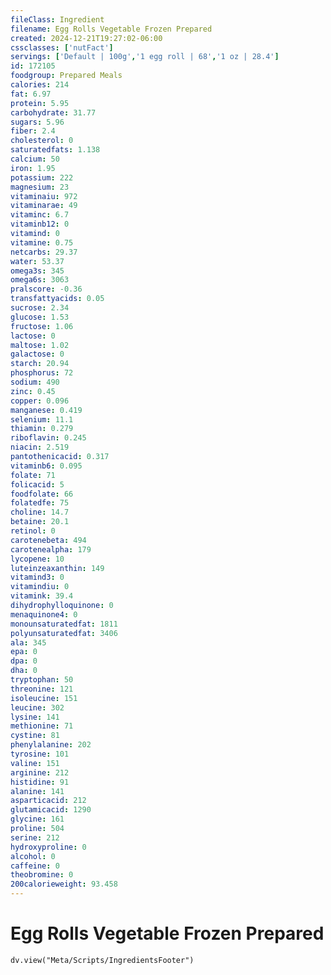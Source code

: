 ```yaml
---
fileClass: Ingredient
filename: Egg Rolls Vegetable Frozen Prepared
created: 2024-12-21T19:27:02-06:00
cssclasses: ['nutFact']
servings: ['Default | 100g','1 egg roll | 68','1 oz | 28.4']
id: 172105
foodgroup: Prepared Meals
calories: 214
fat: 6.97
protein: 5.95
carbohydrate: 31.77
sugars: 5.96
fiber: 2.4
cholesterol: 0
saturatedfats: 1.138
calcium: 50
iron: 1.95
potassium: 222
magnesium: 23
vitaminaiu: 972
vitaminarae: 49
vitaminc: 6.7
vitaminb12: 0
vitamind: 0
vitamine: 0.75
netcarbs: 29.37
water: 53.37
omega3s: 345
omega6s: 3063
pralscore: -0.36
transfattyacids: 0.05
sucrose: 2.34
glucose: 1.53
fructose: 1.06
lactose: 0
maltose: 1.02
galactose: 0
starch: 20.94
phosphorus: 72
sodium: 490
zinc: 0.45
copper: 0.096
manganese: 0.419
selenium: 11.1
thiamin: 0.279
riboflavin: 0.245
niacin: 2.519
pantothenicacid: 0.317
vitaminb6: 0.095
folate: 71
folicacid: 5
foodfolate: 66
folatedfe: 75
choline: 14.7
betaine: 20.1
retinol: 0
carotenebeta: 494
carotenealpha: 179
lycopene: 10
luteinzeaxanthin: 149
vitamind3: 0
vitamindiu: 0
vitamink: 39.4
dihydrophylloquinone: 0
menaquinone4: 0
monounsaturatedfat: 1811
polyunsaturatedfat: 3406
ala: 345
epa: 0
dpa: 0
dha: 0
tryptophan: 50
threonine: 121
isoleucine: 151
leucine: 302
lysine: 141
methionine: 71
cystine: 81
phenylalanine: 202
tyrosine: 101
valine: 151
arginine: 212
histidine: 91
alanine: 141
asparticacid: 212
glutamicacid: 1290
glycine: 161
proline: 504
serine: 212
hydroxyproline: 0
alcohol: 0
caffeine: 0
theobromine: 0
200calorieweight: 93.458
---
```


# Egg Rolls Vegetable Frozen Prepared

```dataviewjs
dv.view("Meta/Scripts/IngredientsFooter")
```